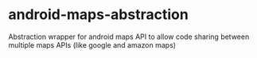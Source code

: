 # android-maps-abstraction
Abstraction wrapper for android maps API to allow code sharing between multiple maps APIs (like google and amazon maps)
